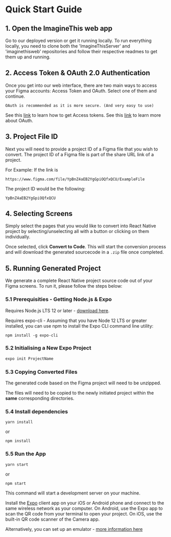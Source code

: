 # Quick Start Guide

## 1. Open the ImagineThis web app
Go to our deployed version or get it running locally.
To run everything locally, you need to clone both the 'ImagineThisServer' and 'imaginethisweb' repositories and follow their respective readmes to get them up and running.

## 2. Access Token & OAuth 2.0 Authentication
Once you get into our web interface, there are two main ways to access your Figma accounts: Access Token and OAuth. Select one of them and continue.

```tip
OAuth is recommended as it is more secure. (And very easy to use)
```
See this [link](https://www.figma.com/developers/api#access-tokens) to learn how to get Access tokens.
See this [link](https://www.figma.com/developers/api#oauth2) to learn more about OAuth.

## 3. Project File ID
Next you will need to provide a project ID of a Figma file that you wish to convert. The project ID of a Figma file is part of the share URL link of a project.

For Example:
If the link is

`https://www.figma.com/file/YpBnZ4aEB2YgGpiOQfxQCU/ExampleFile`

The project ID would be the following:

`YpBnZ4aEB2YgGpiOQfxQCU`

## 4. Selecting Screens
Simply select the pages that you would like to convert into React Native project by selecting/unselecting all with a button or clicking on them individually.

Once selected, click **Convert to Code**. This will start the conversion process and will download the generated sourcecode in a `.zip` file once completed.

## 5. Running Generated Project
We generate a complete React Native project source code out of your Figma screens. To run it, please follow the steps below:

### 5.1 Prerequisities - Getting Node.js & Expo
Requires Node.js LTS 12 or later - [download here](https://nodejs.org/en/).

Requires expo-cli - Assuming that you have Node 12 LTS or greater installed, you can use npm to install the Expo CLI command line utility:

```
npm install -g expo-cli
```

### 5.2 Initialising a New Expo Project
```bash
expo init ProjectName
```

### 5.3 Copying Converted Files
The generated code based on the Figma project will need to be unzipped. 

The files will need to be copied to the newly initiated project within the **same** corresponding directories.

### 5.4 Install dependencies
```
yarn install
```
or
```
npm install
```

### 5.5 Run the App
```
yarn start
```
or
```
npm start
```

This command will start a development server on your machine. 

Install the [Expo](https://expo.io/) client app on your iOS or Android phone and connect to the same wireless network as your computer. 
On Android, use the Expo app to scan the QR code from your terminal to open your project. 
On iOS, use the built-in QR code scanner of the Camera app. 

Alternatively, you can set up an emulator - [more information here](https://reactnative.dev/docs/environment-setup)

